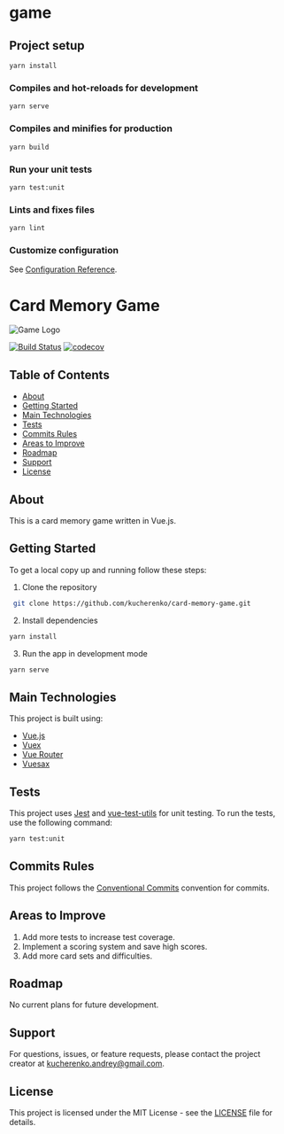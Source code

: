 # game

## Project setup
```
yarn install
```

### Compiles and hot-reloads for development
```
yarn serve
```

### Compiles and minifies for production
```
yarn build
```

### Run your unit tests
```
yarn test:unit
```

### Lints and fixes files
```
yarn lint
```

### Customize configuration
See [Configuration Reference](https://cli.vuejs.org/config/).

# Card Memory Game

![Game Logo](src/assets/logo.png)

[![Build Status](https://travis-ci.com/kucherenko/card-memory-game.svg?branch=master)](https://travis-ci.com/kucherenko/card-memory-game)
[![codecov](https://codecov.io/gh/kucherenko/card-memory-game/branch/master/graph/badge.svg)](https://codecov.io/gh/kucherenko/card-memory-game)

## Table of Contents

- [About](#about)
- [Getting Started](#getting-started)
- [Main Technologies](#main-technologies)
- [Tests](#tests)
- [Commits Rules](#commits-rules)
- [Areas to Improve](#areas-to-improve)
- [Roadmap](#roadmap)
- [Support](#support)
- [License](#license)

## About

This is a card memory game written in Vue.js.

## Getting Started

To get a local copy up and running follow these steps:

1. Clone the repository
```sh
 git clone https://github.com/kucherenko/card-memory-game.git
```
2. Install dependencies
```sh
yarn install
```
3. Run the app in development mode
```sh
yarn serve
```

## Main Technologies

This project is built using:

- [Vue.js](https://vuejs.org/)
- [Vuex](https://vuex.vuejs.org/)
- [Vue Router](https://router.vuejs.org/)
- [Vuesax](https://lusaxweb.github.io/vuesax/)

## Tests

This project uses [Jest](https://jestjs.io/) and [vue-test-utils](https://vue-test-utils.vuejs.org/) for unit testing. To run the tests, use the following command:

```sh
yarn test:unit
```

## Commits Rules

This project follows the [Conventional Commits](https://www.conventionalcommits.org/en/v1.0.0/) convention for commits.

## Areas to Improve

1. Add more tests to increase test coverage.
2. Implement a scoring system and save high scores.
3. Add more card sets and difficulties.

## Roadmap

No current plans for future development.

## Support

For questions, issues, or feature requests, please contact the project creator at kucherenko.andrey@gmail.com.

## License

This project is licensed under the MIT License - see the [LICENSE](LICENSE) file for details.